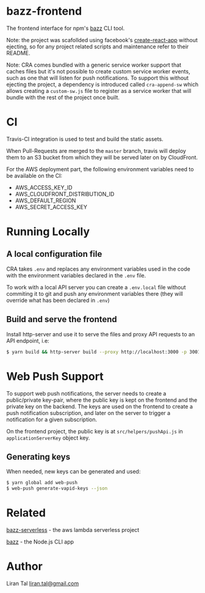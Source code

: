 # bazz-frontend

The frontend interface for npm's [bazz](https://github.com/lirantal/bazz) CLI tool.

Note: the project was scafollded using facebook's [create-react-app](https://github.com/facebookincubator/create-react-app) without ejecting, so for any project related scripts and maintenance refer to their README.

Note: CRA comes bundled with a generic service worker support that caches files but it's not possible to create custom service worker events, such as one that will listen for push notifications. To support this without ejecting the project, a dependency is introduced called `cra-append-sw` which allows creating a `custom-sw.js` file to register as a service worker that will bundle with the rest of the project once built.

# CI

Travis-CI integration is used to test and build the static assets.

When Pull-Requests are merged to the `master` branch, travis will deploy them to an S3 bucket from which they will be served later on by CloudFront.

For the AWS deployment part, the following environment variables need to be available on the CI:

- AWS_ACCESS_KEY_ID
- AWS_CLOUDFRONT_DISTRIBUTION_ID
- AWS_DEFAULT_REGION
- AWS_SECRET_ACCESS_KEY

# Running Locally

## A local configuration file

CRA takes `.env` and replaces any environment variables used in the code with the environment variables declared in the `.env` file.

To work with a local API server you can create a `.env.local` file without commiting it to git and push any environment variables there (they will override what has been declared in `.env`)

## Build and serve the frontend

Install http-server and use it to serve the files and proxy API requests to an API endpoint, i.e:

```bash
$ yarn build && http-server build --proxy http://localhost:3000 -p 3001
```

# Web Push Support

To support web push notifications, the server needs to create a public/private key-pair, where the public key is kept on the frontend and the private key on the backend.
The keys are used on the frontend to create a push notification subscription, and later on the server to trigger a notification for a given subscription.

On the frontend project, the public key is at `src/helpers/pushApi.js` in `applicationServerKey` object key.

## Generating keys

When needed, new keys can be generated and used:

```bash
$ yarn global add web-push
$ web-push generate-vapid-keys --json
```

# Related

[bazz-serverless](https://github.com/lirantal/bazz-serverless) - the aws lambda serverless project

[bazz](https://github.com/lirantal/bazz) - the Node.js CLI app

# Author

Liran Tal <liran.tal@gmail.com>

